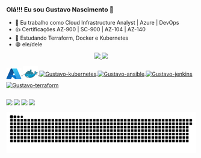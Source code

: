 ### Olá!!! Eu sou Gustavo Nascimento 🤚

- 🔭 Eu trabalho como Cloud Infrastructure Analyst | Azure | DevOps
- 👍 Certificações AZ-900 | SC-900 | AZ-104 | AZ-140
- 📖 Estudando Terraform, Docker e Kubernetes
- 😁 ele/dele

<div align="center">
  <a href="https://github.com/ffantasma">
  <img height="180em" src="https://github-readme-stats.vercel.app/api?username=ffantasma&show_icons=true&theme=dracula&include_all_commits=true&count_private=true"/>
  <img height="180em" src="https://github-readme-stats.vercel.app/api/top-langs/?username=ffantasma&layout=compact&langs_count=7&theme=dracula"/>
</div>
  
<div style="display: inline_block"><br>
  <img align="center" alt="Gustavo-Azure" height="30" width="40" src="https://raw.githubusercontent.com/devicons/devicon/master/icons/azure/azure-original.svg">
  <img align="center" alt="Gustavo-Docker" height="40" width="40" src="https://raw.githubusercontent.com/devicons/devicon/master/icons/docker/docker-original.svg">
  <img align="center" alt="Gustavo-kubernetes" height="30" width="40" src="https://cdn.jsdelivr.net/gh/devicons/devicon/icons/kubernetes/kubernetes-plain.svg" />
  <img align="center" alt="Gustavo-ansible" height="30" width="40" src="https://cdn.jsdelivr.net/gh/devicons/devicon/icons/ansible/ansible-original.svg" />
  <img align="center" alt="Gustavo-jenkins" height="30" width="40" src="https://cdn.jsdelivr.net/gh/devicons/devicon/icons/terraform/terraform-original.svg" />
  <img align="center" alt="Gustavo-terraform" height="30" width="40" src="https://cdn.jsdelivr.net/gh/devicons/devicon/icons/jenkins/jenkins-original.svg" />
</div>

##
  
<div>
  <a href="https://www.youtube.com/channel/UC5WO8Nh8g1AF6zzQGT6lrvw" target="_blank"><img src="https://img.shields.io/badge/YouTube-FF0000?style=for-the-badge&logo=youtube&logoColor=white" target="_blank"></a>
  <a href="https://www.instagram.com/gustavohsantosn/" target="_blank"><img src="https://img.shields.io/badge/-Instagram-%23E4405F?style=for-the-badge&logo=instagram&logoColor=white" target="_blank"></a>
 	<a href="https://www.twitch.tv/gustavonascimento" target="_blank"><img src="https://img.shields.io/badge/Twitch-9146FF?style=for-the-badge&logo=twitch&logoColor=white" target="_blank"></a>
  <a href="https://www.linkedin.com/in/gustavohsnascimento/" target="_blank"><img src="https://img.shields.io/badge/-LinkedIn-%230077B5?style=for-the-badge&logo=linkedin&logoColor=white" target="_blank"></a> 
</div>
  
 ![Snake animation](https://github.com/ffantasma/ffantasma/blob/output/github-contribution-grid-snake.svg)
